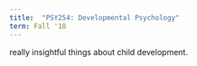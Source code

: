 ```yaml
---
title:  "PSY254: Developmental Psychology"
term: Fall '18
---
```


really insightful things about child development. 